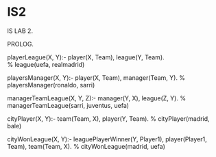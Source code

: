 # IS2

IS LAB 2.

PROLOG.

playerLeague(X, Y):- player(X, Team), league(Y, Team).  
% league(uefa, realmadrid)

playersManager(X, Y):- player(X, Team), manager(Team, Y).
% playersManager(ronaldo, sarri)

managerTeamLeague(X, Y, Z):- manager(Y, X), league(Z, Y).
% managerTeamLeague(sarri, juventus, uefa)

cityPlayer(X, Y):- team(Team, X), player(Y, Team).
% cityPlayer(madrid, bale)

cityWonLeague(X, Y):- leaguePlayerWinner(Y, Player1), player(Player1, Team), team(Team, X).
% cityWonLeague(madrid, uefa)

